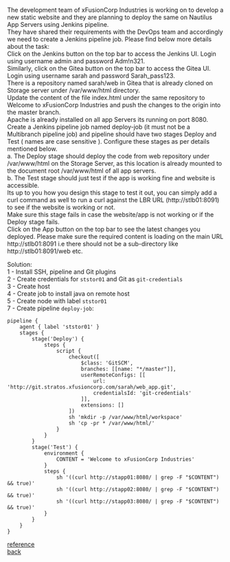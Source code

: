 The development team of xFusionCorp Industries is working on to develop a new static website and they are planning to deploy the same on Nautilus App Servers using Jenkins pipeline.  
They have shared their requirements with the DevOps team and accordingly we need to create a Jenkins pipeline job. Please find below more details about the task:  
Click on the Jenkins button on the top bar to access the Jenkins UI. Login using username admin and password Adm!n321.  
Similarly, click on the Gitea button on the top bar to access the Gitea UI. Login using username sarah and password Sarah_pass123.  
There is a repository named sarah/web in Gitea that is already cloned on Storage server under /var/www/html directory.  
Update the content of the file index.html under the same repository to Welcome to xFusionCorp Industries and push the changes to the origin into the master branch.  
Apache is already installed on all app Servers its running on port 8080.  
Create a Jenkins pipeline job named deploy-job (it must not be a Multibranch pipeline job) and pipeline should have two stages Deploy and Test ( names are case sensitive ). Configure these stages as per details mentioned below.  
a. The Deploy stage should deploy the code from web repository under /var/www/html on the Storage Server, as this location is already mounted to the document root /var/www/html of all app servers.  
b. The Test stage should just test if the app is working fine and website is accessible.  
Its up to you how you design this stage to test it out, you can simply add a curl command as well to run a curl against the LBR URL (http://stlb01:8091) to see if the website is working or not.  
Make sure this stage fails in case the website/app is not working or if the Deploy stage fails.  
Click on the App button on the top bar to see the latest changes you deployed. Please make sure the required content is loading on the main URL http://stlb01:8091 i.e there should not be a sub-directory like http://stlb01:8091/web etc.  

Solution:  
1 - Install SSH, pipeline and Git plugins  
2 - Create credentials for `ststor01` and Git as `git-credentials`    
3 - Create host  
4 - Create job to install java on remote host  
5 - Create node with label `ststor01`    
7 - Create pipeline `deploy-job`: 
```
pipeline {
    agent { label 'ststor01' }
    stages {
        stage('Deploy') {
            steps {
                script {
                    checkout([
                        $class: 'GitSCM',
                        branches: [[name: "*/master"]],
                        userRemoteConfigs: [[
                            url: 'http://git.stratos.xfusioncorp.com/sarah/web_app.git',
                            credentialsId: 'git-credentials'
                        ]],
                        extensions: []
                    ])
                    sh 'mkdir -p /var/www/html/workspace'
                    sh 'cp -pr * /var/www/html/'
                }
            }
        }
        stage('Test') {
            environment {
                CONTENT = 'Welcome to xFusionCorp Industries'
            }
            steps {
                sh '((curl http://stapp01:8080/ | grep -F "$CONTENT") && true)'
                sh '((curl http://stapp02:8080/ | grep -F "$CONTENT") && true)'
                sh '((curl http://stapp03:8080/ | grep -F "$CONTENT") && true)'
            }
        }
    }
}
```
[reference](https://www.jenkins.io/doc/pipeline/tour/running-multiple-steps/)  
[back](https://github.com/MederD/Kodekloud-Engineer-Tasks/tree/main)
